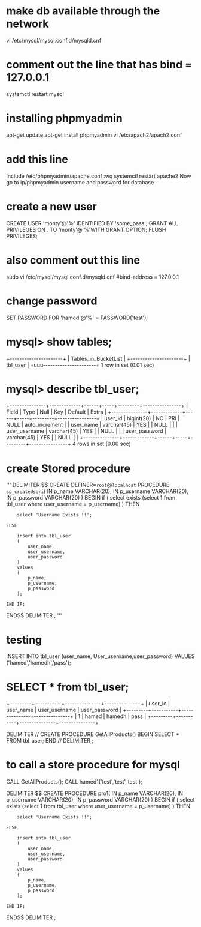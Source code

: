 # make db available through the network
vi /etc/mysql/mysql.conf.d/mysqld.cnf
# comment out the line that has bind = 127.0.0.1
systemctl restart mysql

# installing phpmyadmin
apt-get update
apt-get install phpmyadmin
vi /etc/apach2/apach2.conf
# add this line
Include /etc/phpmyadmin/apache.conf
:wq
systemctl restart apache2 
Now go to ip/phpmyadmin
username and password for database 

# create a new user
CREATE USER 'monty'@'%' IDENTIFIED BY 'some_pass';
GRANT ALL PRIVILEGES ON *.* TO 'monty'@'%'WITH GRANT OPTION;
FLUSH PRIVILEGES;


# also comment out this line
sudo vi /etc/mysql/mysql.conf.d/mysqld.cnf #bind-address           = 127.0.0.1

# change password
SET PASSWORD FOR 'hamed'@'%' = PASSWORD('test');


# mysql> show tables;
+----------------------+
| Tables_in_BucketList |
+----------------------+
| tbl_user             |
+uuu----------------------+
1 row in set (0.01 sec)

# mysql> describe tbl_user;
+---------------+-------------+------+-----+---------+----------------+
| Field         | Type        | Null | Key | Default | Extra          |
+---------------+-------------+------+-----+---------+----------------+
| user_id       | bigint(20)  | NO   | PRI | NULL    | auto_increment |
| user_name     | varchar(45) | YES  |     | NULL    |                |
| user_username | varchar(45) | YES  |     | NULL    |                |
| user_password | varchar(45) | YES  |     | NULL    |                |
+---------------+-------------+------+-----+---------+----------------+
4 rows in set (0.00 sec)



# create Stored procedure
'''
DELIMITER $$
CREATE DEFINER=`root`@`localhost` PROCEDURE `sp_createUseri`(
    IN p_name VARCHAR(20),
    IN p_username VARCHAR(20),
    IN p_password VARCHAR(20)
)
BEGIN
    if ( select exists (select 1 from tbl_user where user_username = p_username) ) THEN
     
        select 'Username Exists !!';
     
    ELSE
     
        insert into tbl_user
        (
            user_name,
            user_username,
            user_password
        )
        values
        (
            p_name,
            p_username,
            p_password
        );
     
    END IF;
END$$
DELIMITER ;
'''

# testing
INSERT INTO tbl_user (user_name, User_username,user_password) VALUES ('hamed','hamedh','pass');

# SELECT * from tbl_user;
+---------+-----------+---------------+---------------+
| user_id | user_name | user_username | user_password |
+---------+-----------+---------------+---------------+
|       1 | hamed     | hamedh        | pass          |
+---------+-----------+---------------+---------------+



DELIMITER //
 CREATE PROCEDURE GetAllProducts()
   BEGIN
   SELECT *  FROM tbl_user;
   END //
 DELIMITER ;


# to call a store procedure for mysql
CALL GetAllProducts();
CALL hamed1('test','test','test');


DELIMITER $$
CREATE PROCEDURE pro1(
    IN p_name VARCHAR(20),
    IN p_username VARCHAR(20),
    IN p_password VARCHAR(20)
)
BEGIN
    if ( select exists (select 1 from tbl_user where user_username = p_username) ) THEN
     
        select 'Username Exists !!';
     
    ELSE
     
        insert into tbl_user
        (
            user_name,
            user_username,
            user_password
        )
        values
        (
            p_name,
            p_username,
            p_password
        );
     
    END IF;
END$$
DELIMITER ;


